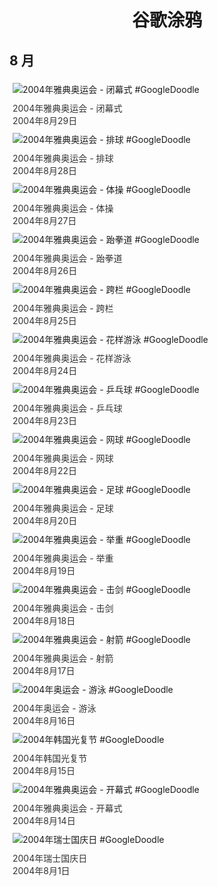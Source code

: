 
<h1 align="center"> 谷歌涂鸦 </h1>




## 8 月

<div class="image">


<img src="" alt="2004年雅典奥运会 - 闭幕式 #GoogleDoodle" style="margin: 5px"/>
<div class="info" style="font-size: 14px; color:#333333; margin:5px"><div class="title">2004年雅典奥运会 - 闭幕式</div><div class="date">2004年8月29日</div></div>

<img src="" alt="2004年雅典奥运会 - 排球 #GoogleDoodle" style="margin: 5px"/>
<div class="info" style="font-size: 14px; color:#333333; margin:5px"><div class="title">2004年雅典奥运会 - 排球</div><div class="date">2004年8月28日</div></div>

<img src="" alt="2004年雅典奥运会 - 体操 #GoogleDoodle" style="margin: 5px"/>
<div class="info" style="font-size: 14px; color:#333333; margin:5px"><div class="title">2004年雅典奥运会 - 体操</div><div class="date">2004年8月27日</div></div>

<img src="" alt="2004年雅典奥运会 - 跆拳道 #GoogleDoodle" style="margin: 5px"/>
<div class="info" style="font-size: 14px; color:#333333; margin:5px"><div class="title">2004年雅典奥运会 - 跆拳道</div><div class="date">2004年8月26日</div></div>

<img src="" alt="2004年雅典奥运会 - 跨栏 #GoogleDoodle" style="margin: 5px"/>
<div class="info" style="font-size: 14px; color:#333333; margin:5px"><div class="title">2004年雅典奥运会 - 跨栏</div><div class="date">2004年8月25日</div></div>

<img src="" alt="2004年雅典奥运会 - 花样游泳 #GoogleDoodle" style="margin: 5px"/>
<div class="info" style="font-size: 14px; color:#333333; margin:5px"><div class="title">2004年雅典奥运会 - 花样游泳</div><div class="date">2004年8月24日</div></div>

<img src="" alt="2004年雅典奥运会 - 乒乓球 #GoogleDoodle" style="margin: 5px"/>
<div class="info" style="font-size: 14px; color:#333333; margin:5px"><div class="title">2004年雅典奥运会 - 乒乓球</div><div class="date">2004年8月23日</div></div>

<img src="" alt="2004年雅典奥运会 - 网球 #GoogleDoodle" style="margin: 5px"/>
<div class="info" style="font-size: 14px; color:#333333; margin:5px"><div class="title">2004年雅典奥运会 - 网球</div><div class="date">2004年8月22日</div></div>

<img src="" alt="2004年雅典奥运会 - 足球 #GoogleDoodle" style="margin: 5px"/>
<div class="info" style="font-size: 14px; color:#333333; margin:5px"><div class="title">2004年雅典奥运会 - 足球</div><div class="date">2004年8月20日</div></div>

<img src="" alt="2004年雅典奥运会 - 举重 #GoogleDoodle" style="margin: 5px"/>
<div class="info" style="font-size: 14px; color:#333333; margin:5px"><div class="title">2004年雅典奥运会 - 举重</div><div class="date">2004年8月19日</div></div>

<img src="" alt="2004年雅典奥运会 - 击剑 #GoogleDoodle" style="margin: 5px"/>
<div class="info" style="font-size: 14px; color:#333333; margin:5px"><div class="title">2004年雅典奥运会 - 击剑</div><div class="date">2004年8月18日</div></div>

<img src="" alt="2004年雅典奥运会 - 射箭 #GoogleDoodle" style="margin: 5px"/>
<div class="info" style="font-size: 14px; color:#333333; margin:5px"><div class="title">2004年雅典奥运会 - 射箭</div><div class="date">2004年8月17日</div></div>

<img src="" alt="2004年奥运会 - 游泳 #GoogleDoodle" style="margin: 5px"/>
<div class="info" style="font-size: 14px; color:#333333; margin:5px"><div class="title">2004年奥运会 - 游泳</div><div class="date">2004年8月16日</div></div>

<img src="" alt="2004年韩国光复节 #GoogleDoodle" style="margin: 5px"/>
<div class="info" style="font-size: 14px; color:#333333; margin:5px"><div class="title">2004年韩国光复节</div><div class="date">2004年8月15日</div></div>

<img src="" alt="2004年雅典奥运会 - 开幕式 #GoogleDoodle" style="margin: 5px"/>
<div class="info" style="font-size: 14px; color:#333333; margin:5px"><div class="title">2004年雅典奥运会 - 开幕式</div><div class="date">2004年8月14日</div></div>

<img src="" alt="2004年瑞士国庆日 #GoogleDoodle" style="margin: 5px"/>
<div class="info" style="font-size: 14px; color:#333333; margin:5px"><div class="title">2004年瑞士国庆日</div><div class="date">2004年8月1日</div></div>

</div>








